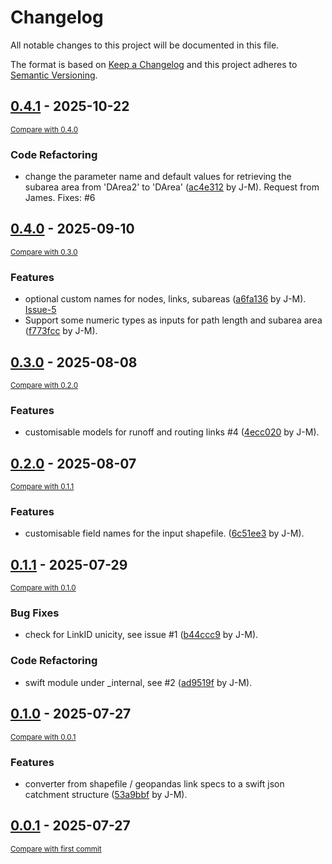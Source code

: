 # Changelog

All notable changes to this project will be documented in this file.

The format is based on [Keep a Changelog](http://keepachangelog.com/en/1.0.0/)
and this project adheres to [Semantic Versioning](http://semver.org/spec/v2.0.0.html).

<!-- insertion marker -->
## [0.4.1](https://github.com/csiro-hydroinformatics/geosdhydro/releases/tag/0.4.1) - 2025-10-22

<small>[Compare with 0.4.0](https://github.com/csiro-hydroinformatics/geosdhydro/compare/0.4.0...0.4.1)</small>

### Code Refactoring

- change the parameter name and default values for retrieving the subarea area from 'DArea2' to 'DArea' ([ac4e312](https://github.com/csiro-hydroinformatics/geosdhydro/commit/ac4e3126f6c5b372e39c45b6ad9e681f62e64727) by J-M). Request from James. Fixes: #6

## [0.4.0](https://github.com/csiro-hydroinformatics/geosdhydro/releases/tag/0.4.0) - 2025-09-10

<small>[Compare with 0.3.0](https://github.com/csiro-hydroinformatics/geosdhydro/compare/0.3.0...0.4.0)</small>

### Features

- optional custom names for nodes, links, subareas ([a6fa136](https://github.com/csiro-hydroinformatics/geosdhydro/commit/a6fa136a01dd5ef339986221278016761f93f6f6) by J-M). [Issue-5](https://github.com/csiro-hydroinformatics/geosdhydro/issues/5)
- Support some numeric types as inputs for path length and subarea area ([f773fcc](https://github.com/csiro-hydroinformatics/geosdhydro/commit/f773fcca17ed3f4dc408bbc7e86a33aec73954bd) by J-M).

## [0.3.0](https://github.com/csiro-hydroinformatics/geosdhydro/releases/tag/0.3.0) - 2025-08-08

<small>[Compare with 0.2.0](https://github.com/csiro-hydroinformatics/geosdhydro/compare/0.2.0...0.3.0)</small>

### Features

- customisable models for runoff and routing links #4 ([4ecc020](https://github.com/csiro-hydroinformatics/geosdhydro/commit/4ecc020e1fec78b79ea344a4e3ed569051307e81) by J-M).

## [0.2.0](https://github.com/csiro-hydroinformatics/geosdhydro/releases/tag/0.2.0) - 2025-08-07

<small>[Compare with 0.1.1](https://github.com/csiro-hydroinformatics/geosdhydro/compare/0.1.1...0.2.0)</small>

### Features

- customisable field names for the input shapefile. ([6c51ee3](https://github.com/csiro-hydroinformatics/geosdhydro/commit/6c51ee3b05966db14e7eb68ead46657f824eeddc) by J-M).

## [0.1.1](https://github.com/csiro-hydroinformatics/geosdhydro/releases/tag/0.1.1) - 2025-07-29

<small>[Compare with 0.1.0](https://github.com/csiro-hydroinformatics/geosdhydro/compare/0.1.0...0.1.1)</small>

### Bug Fixes

- check for LinkID unicity, see issue #1 ([b44ccc9](https://github.com/csiro-hydroinformatics/geosdhydro/commit/b44ccc9ce3d0fc590f4c07240b785f169b94ad1d) by J-M).

### Code Refactoring

- swift module under _internal, see #2 ([ad9519f](https://github.com/csiro-hydroinformatics/geosdhydro/commit/ad9519f915d718c6978a03f0fb83c869b1b10d7d) by J-M).

## [0.1.0](https://github.com/csiro-hydroinformatics/geosdhydro/releases/tag/0.1.0) - 2025-07-27

<small>[Compare with 0.0.1](https://github.com/csiro-hydroinformatics/geosdhydro/compare/0.0.1...0.1.0)</small>

### Features

- converter from shapefile / geopandas link specs to a swift json catchment structure ([53a9bbf](https://github.com/csiro-hydroinformatics/geosdhydro/commit/53a9bbfb3dae3b4046a229a601640232913b0537) by J-M).

## [0.0.1](https://github.com/csiro-hydroinformatics/geosdhydro/releases/tag/0.0.1) - 2025-07-27

<small>[Compare with first commit](https://github.com/csiro-hydroinformatics/geosdhydro/compare/b2d30e194a18e6409bb79bbd69d24276aaadd687...0.0.1)</small>
